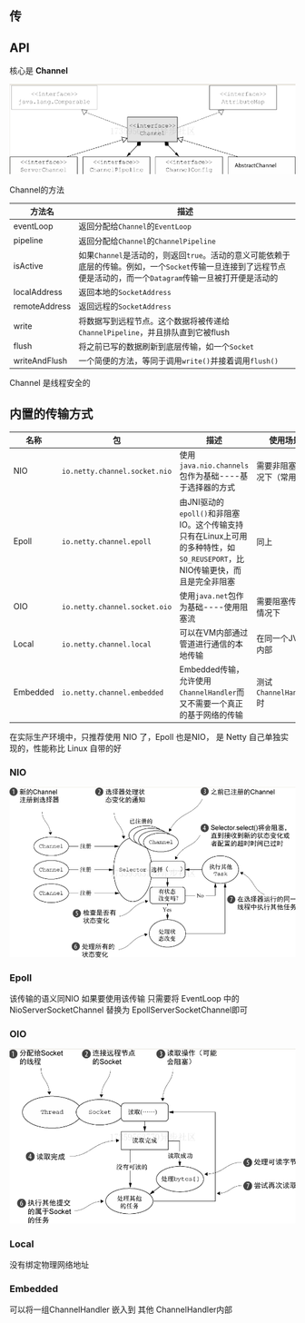 ## 传

## API

核心是 **Channel**

![批注 2020-07-06 123702](/assets/批注%202020-07-06%20123702.png)

Channel的方法

方法名           | 描述
------------- | --------------------------------------------------------------------------------------------------
eventLoop     | 返回分配给`Channel`的`EventLoop`
pipeline      | 返回分配给`Channel`的`ChannelPipeline`
isActive      | 如果`Channel`是活动的，则返回`true`。活动的意义可能依赖于底层的传输。例如，一个`Socket`传输一旦连接到了远程节点便是活动的，而一个`Datagram`传输一旦被打开便是活动的
localAddress  | 返回本地的`SocketAddress`
remoteAddress | 返回远程的`SocketAddress`
write         | 将数据写到远程节点。这个数据将被传递给`ChannelPipeline`，并且排队直到它被flush
flush         | 将之前已写的数据刷新到底层传输，如一个`Socket`
writeAndFlush | 一个简便的方法，等同于调用`write()`并接着调用`flush()`

Channel 是线程安全的

## 内置的传输方式

名称       | 包                             | 描述                                                                              | 使用场景
-------- | ----------------------------- | ------------------------------------------------------------------------------- | --------------------
NIO      | `io.netty.channel.socket.nio` | 使用`java.nio.channels`包作为基础----基于选择器的方式                                          | 需要非阻塞的情况下（常用）
Epoll    | `io.netty.channel.epoll`      | 由JNI驱动的`epoll()`和非阻塞IO。这个传输支持只有在Linux上可用的多种特性，如`SO_REUSEPORT`，比NIO传输更快，而且是完全非阻塞 | 同上
OIO      | `io.netty.channel.socket.oio` | 使用`java.net`包作为基础----使用阻塞流                                                      | 需要阻塞传输的情况下
Local    | `io.netty.channel.local`      | 可以在VM内部通过管道进行通信的本地传输                                                            | 在同一个JVM内部
Embedded | `io.netty.channel.embedded`   | Embedded传输，允许使用`ChannelHandler`而又不需要一个真正的基于网络的传输                                | 测试`ChannelHandler`时

在实际生产环境中，只推荐使用 NIO 了，Epoll 也是NIO， 是 Netty 自己单独实现的，性能称比 Linux 自带的好

### NIO

![批注 2020-07-06 124813](/assets/批注%202020-07-06%20124813.png)

### Epoll

该传输的语义同NIO 如果要使用该传输 只需要将 EventLoop 中的 NioServerSocketChannel 替换为 EpollServerSocketChannel即可

### OIO

![批注 2020-07-06 125423](/assets/批注%202020-07-06%20125423.png)

### Local

没有绑定物理网络地址

### Embedded

可以将一组ChannelHandler 嵌入到 其他 ChannelHandler内部
